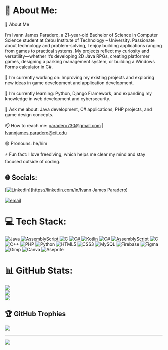 # 💫 About Me:
👋 About Me<br><br>I’m Ivann James Paradero, a 21-year-old Bachelor of Science in Computer Science student at Cebu Institute of Technology – University. Passionate about technology and problem-solving, I enjoy building applications ranging from games to practical systems. My projects reflect my curiosity and versatility—whether it’s developing 2D Java RPGs, creating platformer games, designing a parking management system, or building a Windows Forms calculator in C#.<br><br>🔭 I’m currently working on: Improving my existing projects and exploring new ideas in game development and application development.<br><br>🌱 I’m currently learning: Python, Django Framework, and expanding my knowledge in web development and cybersecurity.<br><br>💬 Ask me about: Java development, C# applications, PHP projects, and game design concepts.<br><br>📫 How to reach me: paradero730@gmail.com | Ivannjames.paradero@cit.edu<br><br>😄 Pronouns: he/him<br><br>⚡ Fun fact: I love freediving, which helps me clear my mind and stay focused outside of coding.


## 🌐 Socials:
[![LinkedIn](https://img.shields.io/badge/LinkedIn-%230077B5.svg?logo=linkedin&logoColor=white)](https://linkedin.com/in/Ivann James Paradero)<br><br> [![email](https://img.shields.io/badge/Email-D14836?logo=gmail&logoColor=white)](mailto:Paradero730@gmail.com) 

# 💻 Tech Stack:
![Java](https://img.shields.io/badge/java-%23ED8B00.svg?style=for-the-badge&logo=openjdk&logoColor=white) ![AssemblyScript](https://img.shields.io/badge/assembly%20script-%23000000.svg?style=for-the-badge&logo=assemblyscript&logoColor=white) ![C](https://img.shields.io/badge/c-%2300599C.svg?style=for-the-badge&logo=c&logoColor=white) ![C#](https://img.shields.io/badge/c%23-%23239120.svg?style=for-the-badge&logo=csharp&logoColor=white) ![Kotlin](https://img.shields.io/badge/kotlin-%237F52FF.svg?style=for-the-badge&logo=kotlin&logoColor=white) ![C#](https://img.shields.io/badge/c%23-%23239120.svg?style=for-the-badge&logo=csharp&logoColor=white) ![AssemblyScript](https://img.shields.io/badge/assembly%20script-%23000000.svg?style=for-the-badge&logo=assemblyscript&logoColor=white) ![C](https://img.shields.io/badge/c-%2300599C.svg?style=for-the-badge&logo=c&logoColor=white) ![C++](https://img.shields.io/badge/c++-%2300599C.svg?style=for-the-badge&logo=c%2B%2B&logoColor=white) ![PHP](https://img.shields.io/badge/php-%23777BB4.svg?style=for-the-badge&logo=php&logoColor=white) ![Python](https://img.shields.io/badge/python-3670A0?style=for-the-badge&logo=python&logoColor=ffdd54) ![HTML5](https://img.shields.io/badge/html5-%23E34F26.svg?style=for-the-badge&logo=html5&logoColor=white) ![CSS3](https://img.shields.io/badge/css3-%231572B6.svg?style=for-the-badge&logo=css3&logoColor=white) ![MySQL](https://img.shields.io/badge/mysql-4479A1.svg?style=for-the-badge&logo=mysql&logoColor=white) ![Firebase](https://img.shields.io/badge/firebase-a08021?style=for-the-badge&logo=firebase&logoColor=ffcd34) ![Figma](https://img.shields.io/badge/figma-%23F24E1E.svg?style=for-the-badge&logo=figma&logoColor=white) ![Gimp](https://img.shields.io/badge/Gimp-657D8B?style=for-the-badge&logo=gimp&logoColor=FFFFFF) ![Canva](https://img.shields.io/badge/Canva-%2300C4CC.svg?style=for-the-badge&logo=Canva&logoColor=white) ![Aseprite](https://img.shields.io/badge/Aseprite-FFFFFF?style=for-the-badge&logo=Aseprite&logoColor=#7D929E)
# 📊 GitHub Stats:
![](https://github-readme-stats.vercel.app/api?username=Ivann0730&theme=dark&hide_border=false&include_all_commits=false&count_private=false)<br/>
![](https://nirzak-streak-stats.vercel.app/?user=Ivann0730&theme=dark&hide_border=false)<br/>
![](https://github-readme-stats.vercel.app/api/top-langs/?username=Ivann0730&theme=dark&hide_border=false&include_all_commits=false&count_private=false&layout=compact)

## 🏆 GitHub Trophies
![](https://github-profile-trophy.vercel.app/?username=Ivann0730&theme=tokyonight&no-frame=false&no-bg=true&margin-w=4)

---
[![](https://visitcount.itsvg.in/api?id=Ivann0730&icon=0&color=13)](https://visitcount.itsvg.in)

<!-- Proudly created with GPRM ( https://gprm.itsvg.in ) -->
